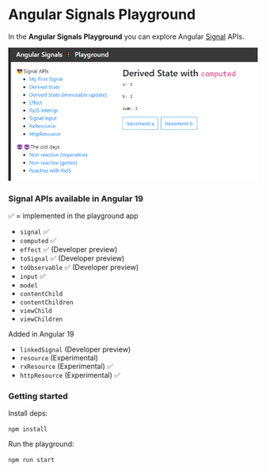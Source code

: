 # Angular Signals Playground

In the **Angular Signals Playground** you can explore Angular [Signal](https://angular.dev/guide/signals) APIs.

![signal-computed.png](README-assets/signal-computed.png)

### Signal APIs available in Angular 19

✅ = implemented in the playground app

*  `signal` ✅ 
*  `computed` ✅
*  `effect` ✅ (Developer preview)
*  `toSignal` ✅ (Developer preview)
*  `toObservable` ✅ (Developer preview)
*  `input` ✅
*  `model`
*  `contentChild`
*  `contentChildren`
*  `viewChild`
*  `viewChildren`

Added in Angular 19
*  `linkedSignal` (Developer preview)
*  `resource` (Experimental)
*  `rxResource` (Experimental)  ✅
*  `httpResource` (Experimental)  ✅

### Getting started

Install deps:

`npm install`

Run the playground:

`npm run start`

